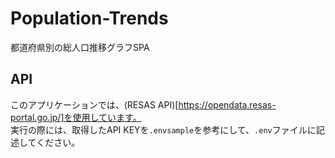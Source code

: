 # Population-Trends
都道府県別の総人口推移グラフSPA

## API
このアプリケーションでは、(RESAS API)[https://opendata.resas-portal.go.jp/]を使用しています。  
実行の際には、取得したAPI KEYを`.envsample`を参考にして、`.env`ファイルに記述してください。